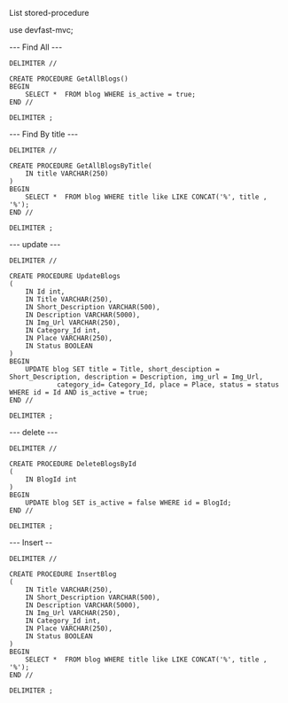 ﻿
List stored-procedure 

use devfast-mvc;


--- Find All ---

	DELIMITER //

	CREATE PROCEDURE GetAllBlogs()
	BEGIN
		SELECT *  FROM blog WHERE is_active = true;
	END //

	DELIMITER ;

--- Find By title ---

	DELIMITER //

	CREATE PROCEDURE GetAllBlogsByTitle(
		IN title VARCHAR(250)
	)
	BEGIN
		SELECT *  FROM blog WHERE title like LIKE CONCAT('%', title , '%');
	END //

	DELIMITER ;

--- update ---

	DELIMITER //

	CREATE PROCEDURE UpdateBlogs
	(
		IN Id int,
		IN Title VARCHAR(250),
		IN Short_Description VARCHAR(500),
		IN Description VARCHAR(5000),
		IN Img_Url VARCHAR(250),
		IN Category_Id int,
		IN Place VARCHAR(250),
		IN Status BOOLEAN
	)
	BEGIN
		UPDATE blog SET title = Title, short_desciption = Short_Description, description = Description, img_url = Img_Url,
				category_id= Category_Id, place = Place, status = status WHERE id = Id AND is_active = true;
	END //

	DELIMITER ;

--- delete ---

	DELIMITER //

	CREATE PROCEDURE DeleteBlogsById
	(
		IN BlogId int
	)
	BEGIN
		UPDATE blog SET is_active = false WHERE id = BlogId;
	END //

	DELIMITER ;

--- Insert -- 

	DELIMITER //

	CREATE PROCEDURE InsertBlog
	(
		IN Title VARCHAR(250),
		IN Short_Description VARCHAR(500),
		IN Description VARCHAR(5000),
		IN Img_Url VARCHAR(250),
		IN Category_Id int,
		IN Place VARCHAR(250),
		IN Status BOOLEAN
	)
	BEGIN
		SELECT *  FROM blog WHERE title like LIKE CONCAT('%', title , '%');
	END //

	DELIMITER ;
